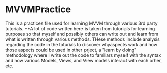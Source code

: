# MVVMPractice

This is a practices file used for learning MVVM through various 3rd party tutorials. **A lot of code written here is taken from tutorials for learning purposes so that myself and possibly others can write out and learn from what is written through various methods. THese methods include analysis regarding the code in the toturials to discover whyaspects work and how those aspects could be used in other prject, a "learn by doing" methodology where I write out the code to familiars myself with the syntax and how various Models, Views, and View models interact with each orher, etc.
